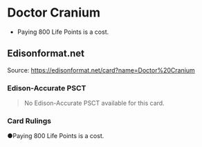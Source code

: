 # Doctor Cranium

*   Paying 800 Life Points is a cost.

## Edisonformat.net

Source: https://edisonformat.net/card?name=Doctor%20Cranium

### Edison-Accurate PSCT

> No Edison-Accurate PSCT available for this card.

### Card Rulings

●Paying 800 Life Points is a cost.
            